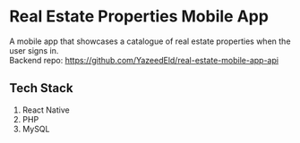 # Real Estate Properties Mobile App
A mobile app that showcases a catalogue of real estate properties when the user signs in.  
Backend repo: https://github.com/YazeedEld/real-estate-mobile-app-api

## Tech Stack
1. React Native
2. PHP
3. MySQL
